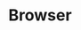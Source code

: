 ---
title: Browser
layout: post
image: /images/small/browser.jpg
external: https://faisalman.github.io/ua-parser-js/#demo
icons: <i class="fas fa-check-square"></i>
category: tech
---